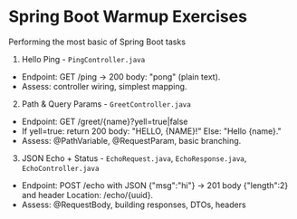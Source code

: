 # Spring Boot Warmup Exercises

Performing the most basic of Spring Boot tasks

1. Hello Ping - `PingController.java`

  * Endpoint: GET /ping → 200 body: "pong" (plain text).
  * Assess: controller wiring, simplest mapping.

2. Path & Query Params - `GreetController.java`

  * Endpoint: GET /greet/{name}?yell=true|false
  * If yell=true: return 200 body: "HELLO, {NAME}!" Else: "Hello {name}."
  * Assess: @PathVariable, @RequestParam, basic branching.

3. JSON Echo + Status - `EchoRequest.java`, `EchoResponse.java`, `EchoController.java`
  
  * Endpoint: POST /echo with JSON {"msg":"hi"} → 201 body {"length":2} and header Location: /echo/{uuid}.
  * Assess: @RequestBody, building responses, DTOs, headers